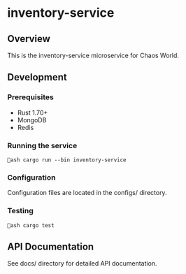 # inventory-service

## Overview
This is the inventory-service microservice for Chaos World.

## Development

### Prerequisites
- Rust 1.70+
- MongoDB
- Redis

### Running the service
`ash
cargo run --bin inventory-service
`

### Configuration
Configuration files are located in the configs/ directory.

### Testing
`ash
cargo test
`

## API Documentation
See docs/ directory for detailed API documentation.
